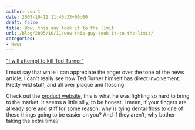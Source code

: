 ```yaml
---
author: court
date: 2005-10-11 11:40:33+00:00
draft: false
title: Wow, this guy took it to the limit
url: /blog/2005/10/11/wow-this-guy-took-it-to-the-limit/
categories:
- News
---
```


["I will attempt to kill Ted Turner"](http://www.salon.com/people/feature/2000/08/31/floss/index.html)

I must say that while I can appreciate the anger over the tone of the news article, I can't really see how Ted Turner himself has direct involvement.  Pretty wild stuff, and all over plaque and flossing.

Check out the [product website](http://www.flossrings.com/), this is what he was fighting so hard to bring to the market.  It seems a little silly, to be honest.  I mean, if your fingers are already sore and stiff for some reason, why is tying dental floss to one of these things going to be easier on you?  And if they aren't, why bother taking the extra time?

